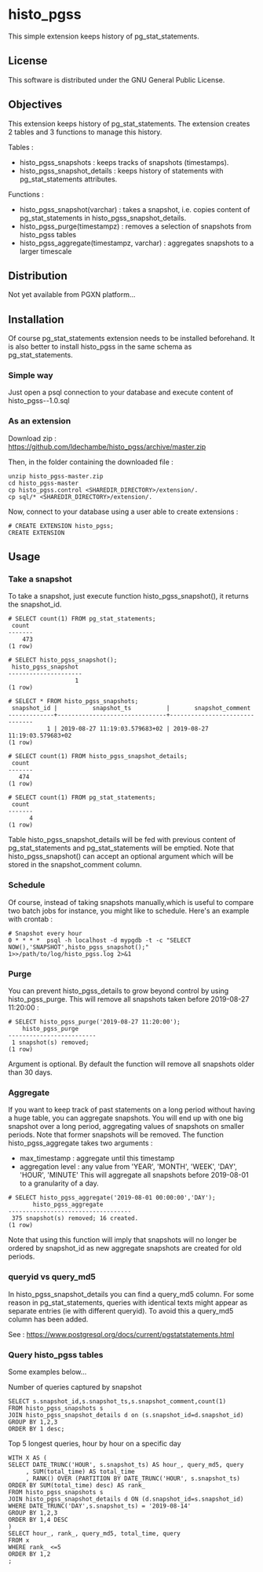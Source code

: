 histo_pgss
=====

This simple extension keeps history of pg_stat_statements.


License
-------

This software is distributed under the GNU General Public License.


Objectives
----------

This extension keeps history of pg_stat_statements. The extension creates 2 tables and 3 functions to manage this history.

Tables : 
 * histo_pgss_snapshots : keeps tracks of snapshots (timestamps).
 * histo_pgss_snapshot_details : keeps history of statements with pg_stat_statements attributes.

Functions : 
 * histo_pgss_snapshot(varchar) : takes a snapshot, i.e. copies content of pg_stat_statements in histo_pgss_snapshot_details.
 * histo_pgss_purge(timestampz) : removes a selection of snapshots from histo_pgss tables
 * histo_pgss_aggregate(timestampz, varchar) : aggregates snapshots to a larger timescale

Distribution
------------

Not yet available from PGXN platform...


Installation
-------------

Of course pg_stat_statements extension needs to be installed beforehand. It is also better to install histo_pgss in the same schema as pg_stat_statements.

### Simple way

Just open a psql connection to your database and execute content of histo_pgss--1.0.sql

### As an extension

Download zip : https://github.com/ldechambe/histo_pgss/archive/master.zip

Then, in the folder containing the downloaded file : 
```
unzip histo_pgss-master.zip
cd histo_pgss-master
cp histo_pgss.control <SHAREDIR_DIRECTORY>/extension/.
cp sql/* <SHAREDIR_DIRECTORY>/extension/.
```
Now, connect to your database using a user able to create extensions :
```
# CREATE EXTENSION histo_pgss;
CREATE EXTENSION
```

Usage
-----

### Take a snapshot
To take a snapshot, just execute function histo_pgss_snapshot(), it returns the snapshot_id.
```
# SELECT count(1) FROM pg_stat_statements;
 count
-------
    473
(1 row)

# SELECT histo_pgss_snapshot();
 histo_pgss_snapshot
---------------------
                   1
(1 row)

# SELECT * FROM histo_pgss_snapshots;
 snapshot_id |          snapshot_ts          |       snapshot_comment
-------------+-------------------------------+-------------------------------
           1 | 2019-08-27 11:19:03.579683+02 | 2019-08-27 11:19:03.579683+02
(1 row)

# SELECT count(1) FROM histo_pgss_snapshot_details;
 count
-------
   474
(1 row)

# SELECT count(1) FROM pg_stat_statements;
 count
-------
      4
(1 row)
```
Table histo_pgss_snapshot_details will be fed with previous content of pg_stat_statements and pg_stat_statements will be emptied. 
Note that histo_pgss_snapshot() can accept an optional argument which will be stored in the snapshot_comment column.

### Schedule
Of course, instead of taking snapshots manually,which is useful to compare two batch jobs for instance, you might like to schedule. Here's an example with crontab : 
```
# Snapshot every hour
0 * * * *  psql -h localhost -d mypgdb -t -c "SELECT NOW(),'SNAPSHOT',histo_pgss_snapshot();" 1>>/path/to/log/histo_pgss.log 2>&1
```

### Purge
You can prevent histo_pgss_details to grow beyond control by using histo_pgss_purge. This will remove all snapshots taken before 2019-08-27 11:20:00 :
```
# SELECT histo_pgss_purge('2019-08-27 11:20:00');
    histo_pgss_purge
-------------------------
 1 snapshot(s) removed;
(1 row)
```
Argument is optional. By default the function will remove all snapshots older than 30 days.

### Aggregate
If you want to keep track of past statements on a long period without having a huge table, you can aggregate snapshots. You will end up with one big snapshot over a long period, aggregating values of snapshots on smaller periods. Note that former snapshots will be removed. The function histo_pgss_aggregate takes two arguments : 
 * max_timestamp : aggregate until this timestamp
 * aggregation level : any value from 'YEAR', 'MONTH', 'WEEK', 'DAY', 'HOUR', 'MINUTE' 
This will aggregate all snapshots before 2019-08-01 to a granularity of a day.
```
# SELECT histo_pgss_aggregate('2019-08-01 00:00:00','DAY');
       histo_pgss_aggregate
-----------------------------------
 375 snapshot(s) removed; 16 created.
(1 row)
```
Note that using this function will imply that snapshots will no longer be ordered by snapshot_id as new aggregate snapshots are created for old periods.

### queryid vs query_md5
In histo_pgss_snapshot_details you can find a query_md5 column. For some reason in pg_stat_statements, queries with identical texts might appear as separate entries (ie with different queryid). To avoid this a query_md5 column has been added.

See : https://www.postgresql.org/docs/current/pgstatstatements.html

### Query histo_pgss tables
Some examples below...

Number of queries captured by snapshot
```
SELECT s.snapshot_id,s.snapshot_ts,s.snapshot_comment,count(1)
FROM histo_pgss_snapshots s
JOIN histo_pgss_snapshot_details d on (s.snapshot_id=d.snapshot_id)
GROUP BY 1,2,3
ORDER BY 1 desc;
```

Top 5 longest queries, hour by hour on a specific day
```
WITH X AS (
SELECT DATE_TRUNC('HOUR', s.snapshot_ts) AS hour_, query_md5, query
     , SUM(total_time) AS total_time
     , RANK() OVER (PARTITION BY DATE_TRUNC('HOUR', s.snapshot_ts) ORDER BY SUM(total_time) desc) AS rank_
FROM histo_pgss_snapshots s 
JOIN histo_pgss_snapshot_details d ON (d.snapshot_id=s.snapshot_id)
WHERE DATE_TRUNC('DAY',s.snapshot_ts) = '2019-08-14' 
GROUP BY 1,2,3
ORDER BY 1,4 DESC 
)
SELECT hour_, rank_, query_md5, total_time, query
FROM x
WHERE rank_ <=5 
ORDER BY 1,2
;
```